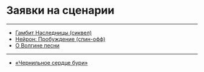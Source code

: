 # Заявки на сценарии   

---  

- [Гамбит Наследницы (сиквел)](./heiress-gambit/index.md)
- [Нейрон: Пробуждение (спин-офф)](./neuron-uprising/index.md)
- [О Волгине песни](./volgin/index.md)

--- 

- [«Чернильное сердце бури»](./storm/index)
